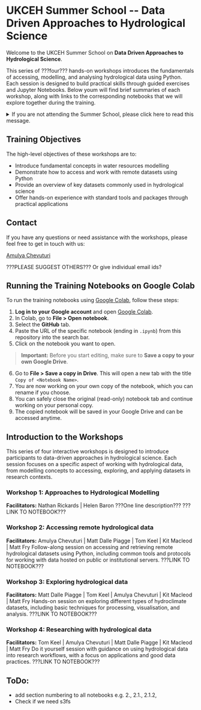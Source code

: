 # UKCEH Summer School -- Data Driven Approaches to Hydrological Science
Welcome to the UKCEH Summer School on **Data Driven Approaches to Hydrological Science**. 

This series of ???four??? hands-on workshops introduces the fundamentals of accessing, modelling, and analysing hydrological data using Python. Each session is designed to build practical skills through guided exercises and Jupyter Notebooks. Below youm will find brief summaries of each workshop, along with links to the corresponding notebooks that we will explore together during the training.

<details>
    <summary>If you are not attending the Summer School, please click here to read this message.</summary>
These notebooks were developed for the UKCEH Summer School and are intended to be used interactively during the training sessions. The materials are designed to be run on [Google Colab](https://colab.google/), which allows you to get started quickly without any local setup.
  
However, you're very welcome to explore the notebooks at your own pace and on a different platform of your choice, as long as the required packages are installed correctly. If you would like help setting up the environment on your local machine or another platform, we are happy to provide support.
</details>

## Training Objectives
The high-level objectives of these workshops are to:
- Introduce fundamental concepts in water resources modelling
- Demonstrate how to access and work with remote datasets using Python
- Provide an overview of key datasets commonly used in hydrological science
- Offer hands-on experience with standard tools and packages through practical applications

## Contact
If you have any questions or need assistance with the workshops, please feel free to get in touch with us:

[Amulya Chevuturi](mailto:amuche@ceh.ac.uk)

???PLEASE SUGGEST OTHERS??? Or give individual email ids?

## Running the Training Notebooks on Google Colab
To run the training notebooks using [Google Colab](https://colab.research.google.com/), follow these steps:
1. **Log in to your Google account** and open [Google Colab](https://colab.research.google.com/).
2. In Colab, go to **File > Open notebook**.
3. Select the **GitHub** tab.
4. Paste the URL of the specific notebook (ending in `.ipynb`) from this repository into the search bar.
5. Click on the notebook you want to open.

> **Important:** Before you start editing, make sure to **Save a copy to your own Google Drive**.

6. Go to **File > Save a copy in Drive**. This will open a new tab with the title `Copy of <Notebook Name>`.
7. You are now working on your own copy of the notebook, which you can rename if you choose.
8. You can safely close the original (read-only) notebook tab and continue working on your personal copy.
9. The copied notebook will be saved in your Google Drive and can be accessed anytime.

## Introduction to the Workshops
This series of four interactive workshops is designed to introduce participants to data-driven approaches in hydrological science. Each session focuses on a specific aspect of working with hydrological data, from modelling concepts to accessing, exploring, and applying datasets in research contexts.

### Workshop 1: Approaches to Hydrological Modelling
**Facilitators:** Nathan Rickards | Helen Baron
???One line description???
???LINK TO NOTEBOOK???


### Workshop 2: Accessing remote hydrological data
**Facilitators:** Amulya Chevuturi | Matt Dalle Piagge | Tom Keel | Kit Macleod | Matt Fry
Follow-along session on accessing and retrieving remote hydrological datasets using Python, including common tools and protocols for working with data hosted on public or institutional servers.
???LINK TO NOTEBOOK???


### Workshop 3: Exploring hydrological data
**Facilitators:** Matt Dalle Piagge | Tom Keel | Amulya Chevuturi | Kit Macleod | Matt Fry
Hands-on session on exploring different types of hydroclimate datasets, including basic techniques for processing, visualisation, and analysis.
???LINK TO NOTEBOOK???


### Workshop 4: Researching with hydrological data
**Facilitators:** Tom Keel | Amulya Chevuturi | Matt Dalle Piagge | Kit Macleod | Matt Fry
Do it yourself session with guidance on using hydrological data into research workflows, with a focus on applications and good data practices.
???LINK TO NOTEBOOK???


## ToDo:
- add section numbering to all notebooks e.g. 2., 2.1., 2.1.2,
- Check if we need s3fs
